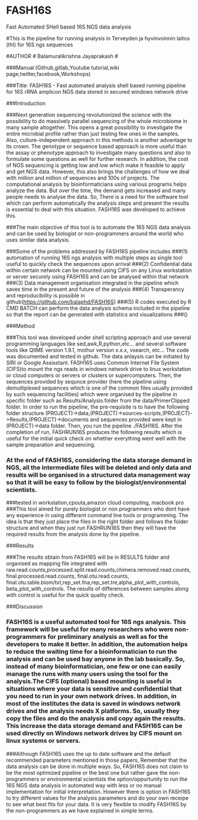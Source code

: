 # FASH16S
Fast Automated SHell based 16S NGS data analysis

#This is the pipeline for running analysis in Terveyden ja hyvinvoinnin laitos (thl) for 16S ngs sequences

#AUTHOR # Balamuralikrishna Jayaprakash #

###Manual (Github,gitlab,Youtube tutorial,wiki page,twitter,facebook,Workshops)

###Title: FASH16S - Fast automated analysis shell based running pipeline for 16S rRNA amplicon NGS data stored in secured windows network drive 

###Introduction

###Next generation sequencing revolutionized the science with the possibility to do massively parallel sequencing of the whole microbiome in many sample altogether. This opens a great possibility to investigate the entire microbial profile rather than just testing few ones in the samples. Also, culture-independent approach in this methods is another advantage to its crown. The genotype or sequence based approach is more useful than the assay or phenotype approach to investigate many questions and also to formulate some questions as well for further research.  In addition, the cost of NGS sequencing is getting low and low which make it feasible to apply and get NGS data. However, this also brings the challenges of how we deal with million and million of sequences and 100s of projects.  The computational analysis by bioinformaticians using various programs helps analyze the data. But over the time, the demand gets increased and many people needs to analyse the data. So, There is a need for the  software tool which can perform automatically the analysis steps and present the results is essential to deal with this situation. FASH16S was developed to achieve this.  

###The main objective of this tool is to automate the 16S NGS data analysis and can be used by biologist or non-programmers around the world who uses similar data analysis. 

###Some of the problems addressed by FASH16S pipeline includes
###(1) automation of running 16S ngs analysis with multiple steps as single tool useful to quickly check the sequences upon arrival
###(2) Confidential data within certain  network can be mounted using CIFS on any Linux workstation or server securely using FASH16S and can be analysed within that network
###(3) Data management organisation integrated in the pipeline which saves time in the present and future of the analysis
###(4) Transperancy and reproducibility is possible in github(https://github.com/balaphd/FASH16S) 
###(5) R codes executed by R CMD BATCH can perform the data analysis schema included in the pipeline so that the report can be generated with statistics and visualizations
###()

###Method

###This tool was developed under shell scripting approach and use several programming languages like sed,awk,R,python,etc... and several software tools like QIIME version 1.9.1, mothur version x.x.x,  vsearch, etc... The code was documented and tested in github. The data anlaysis can be initiated by SIRI or Google Assisstant. FASH16S uses Common Internet File System (CIFS)to mount the ngs reads in windows network drive to linux workstation or cloud computers or servers or clusters or supercomputers. Then, the sequences provided by  sequnce provider (here the pipeline using demultiplexed sequences which is one of the common files usually provided by such sequencing facilities) which were organised by the pipeline in specific folder such as Results/Analysis.folder from the data/PrimerClipped folder. In order to run the pipeline, the pre-requisite is to have the following folder structure (PROJECT)->data,(PROJECT)->sources-scripts,(PROJECT)->Results,(PROJECT)->documents and sequences  provided were  kept in (PROJECT)->data folder. Then, you run the pipeline ./FASH16S. After the completion of run, FASHRUN16S produces the  following results which is useful for the  initial quick check on whether everything went well with the sample preparation and sequencing. 
### At the end of  FASH16S, considering the data storage demand in NGS, all the  intermediate files will be deleted and only data and results will be organised in a structured data management way so that it will be easy to follow  by the biologist/environmental scientists.
###tested in workstation,cpouta,amazon cloud computing, macbook pro
###This tool aimed for purely biologist or non programmers who dont have any experience in using different command line tools or programming. The idea is that they just place the files in the right folder and follows the folder structure and when they just run FASHRUN16S then they will have the required results from the analysis done by the pipeline. 

###Results

###The results obtain from FASH16S will be in RESULTS folder and organised as mapping file integrated with raw.read.counts,processed.split.read.counts,chimera.removed.read.counts, final.processed.read.counts, final.otu.read.counts, final.otu.table.biom/txt,rep_set.fna,rep_set.tre,alpha_plot_with_controls, beta_plot_with_controls. The results of differences between samples along with control is useful for the quick quality check.

###Discussion

### FASH16S is a useful automated tool for 16S ngs analysis. This framework will be useful for many researchers who were non-programmers for preliminary analysis as well as for the developers to make it better. In addition, the automation helps to reduce the waiting time for a bioinformatician to run the analysis and can be used bay anyone in the lab basically. So, instead of many bioinformatician, one few or one can easily manage the runs with many users using the tool for the analysis.The CIFS (optional) based mounting is useful in situations where your data is sensitive and confidential that you need to run in your own network drives. In addition, in most of the institutes the data is saved in windows network drives and the analysis needs X platforms. So, usually they  copy the files and do the analysis and copy again the results. This increase the data storage demand and FASH16S can be used directly on Windows network drives by CIFS  mount on linux systems or servers.
###Although FASH16S uses the up to date software and the default recommended parameters mentioned in those papers, Remember that the data analysis can be done in multiple ways. So, FASH16S does not claim to be the most optimized pipeline or the best one but rather gave the non-programmers or environmental scientists the option/oppurtunity to run the 16S NGS data analysis in automated way with less or no manual implementation for initial interpretation. However there is option in FASH16S to try different values for the analysis parameters and do your own receipe to see what best fits for your data. It is very flexible to modify FASH16S by the non-programmers as we have explained in simple terms.

